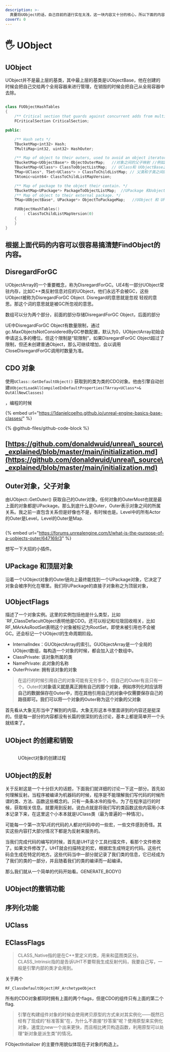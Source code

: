```yaml
---
description: >-
  真要将UObject的话，自己目前的道行实在太浅，这一块内容又十分的核心，所以下面的内容可以说是自己集百家之所长，自己归纳总结的一个结果。这是一篇笔记，是从各处资料学到的东西的一个简单的汇总和整体。
coverY: 0
---
```


# 🖐 UObject

## UObject

UObject并不是最上层的基类，其中最上层的基类是UObjectBase，他在创建的时候会把自己交给两个全局容器来进行管理，在销毁的时候会把自己从全局容器中去除。



<img src="../../.gitbook/assets/file.excalidraw.svg" alt="" class="gitbook-drawing">

```cpp
class FUObjectHashTables
{
	/** Critical section that guards against concurrent adds from multiple threads */
	FCriticalSection CriticalSection;

public:

	/** Hash sets */
	TBucketMap<int32> Hash;   
	TMultiMap<int32, uint32> HashOuter;

	/** Map of object to their outers, used to avoid an object iterator to find such things. **/
	TBucketMap<UObjectBase*> ObjectOuterMap;   //对象之间的父子映射 //例如Actor 和ActorComponent的关系
	TBucketMap<UClass*> ClassToObjectListMap;  // UClass和 UObjectBase之间的映射关系
	TMap<UClass*, TSet<UClass*> > ClassToChildListMap; // 父类和子类之间的映射关系
	TAtomic<uint64> ClassToChildListMapVersion;

	/** Map of package to the object their contain. */
	TBucketMap<UPackage*> PackageToObjectListMap;  //UPackage 和Uobject之间的映射关系
	/** Map of object to their external package. */  
	TMap<UObjectBase*, UPackage*> ObjectToPackageMap;   //UObject 和 UPackage 之间的映射关系 

	FUObjectHashTables()
		: ClassToChildListMapVersion(0)
	{
	}
}
```

## 根据上面代码的内容可以很容易搞清楚FindObject的内容。



##

## DisregardForGC

UObjectArray的一个重要概念，称为DisregardForGC。UE4有一部分UObject常驻内存，比如C++类反射信息对应的UObject，他们永远不会被GC，这些UObject被称为DisregardForGC Object. Disregard的意思就是忽视 轻视的意思。那这个词的意思就是被GC所忽视的意思。

数组可以分为两个部分，前面的部分存储DisregardForGC Object，后面的部分

UE中DisregardForGC Object有数量限制，通过gc.MaxObjectsNotConsideredByGC参数配置，默认为0，UObjectArray初始会申请这么多的槽位。但这个限制是“软限制”，如果DisregardForGC Object超过了限制，但还未创建普通Object，那么可继续增加，会以调用CloseDisregardForGC调用时数量为准。

## CDO 对象

使用`UClass::GetDefaultObject()` 获取到的类为类的CDO对象。他由引擎自动创建`UObjectLoadAllCompiledInDefaultProperties(TArray<UClass*>& OutAllNewClasses)`

，编程的时候

{% embed url="https://1danielcoelho.github.io/unreal-engine-basics-base-classes/" %}

{% @github-files/github-code-block %}

## [https://github.com/donaldwuid/unreal\_source\_explained/blob/master/main/initialization.md](https://github.com/donaldwuid/unreal\_source\_explained/blob/master/main/initialization.md)

## Outer对象，父子对象

由UObject::GetOuter() 获取自己的Outer对象。任何对象的OuterMost也就是最上面的对象都是UPackage。那么到底什么是Outer，Outer表示对象之间的所属关系。我之前一直包含关系但是好像也不是，有时候也是。Level中的所有Actor的Outer是Level，Level的Outer是Map.

<figure><img src="../../.gitbook/assets/image (3).png" alt=""><figcaption></figcaption></figure>

{% embed url="https://forums.unrealengine.com/t/what-is-the-purpose-of-a-uobjects-outer/647169/3" %}

想写一下大招的小插件。

## UPackage 和顶层对象

沿着一个UObject对象的Outer链向上最终能找到一个UPackage对象，它决定了对象会被序列化在哪里。我们将UPackage的直接子对象称之为顶层对象，

## UObjectFlags

描述了一个对象实例。这里的实例包括他是什么类型，比如\`RF\_ClassDefacultObject表明他是CDO。还可以标记和垃圾回收相关，比如RF\_MArkAsRootSet表明这个对象被标记为RootSet，即使未被引用也不会被GC。还会标记一个UObject的生命周期阶段。



* InternalIndex：GUObjectArray的索引。GUObjectArray是一个全局的UObject数组，每构造一个对象的时候，都会加入这个数组中。
* ClassPrivate: 该对象所属的类
* NamePrivate: 此对象的名称
* OuterPrivate: 拥有该对象的对象

> 在运行的时候引用自己的对象可能有无穷多个，但自己的Outer有且只有一个。Outer的**对象语义就是真正拥有自己的那个对象，例如序列化时应该将自己的数据保存在Outer中，而在其他引用自己的对象中仅需要保存自己的路径即可。我们可以将一个对象的Outer称为这个对象的父对象**









首先看从大象无形当中了解到的内容。大象无形这本书里面讲到的内容还是挺深的。但是每一部分的内容都没有长篇的很深刻的去讨论，基本上都是简单开一个头就结束了。





## UObject 的创建和销毁

<figure><img src="../../.gitbook/assets/image (2).png" alt=""><figcaption><p>UObject对象的创建过程</p></figcaption></figure>







## UObject的反射

关于反射这是一个十分巨大的话题，下面我们就详细的讨论一下这一部分。首先如何理解反射。当程序被编译为机器码的时候，程序是不能理解我们写代码的时候所谓的类、方法、函数这些概念的。只有一条条冰冷的指令。为了在程序运行的时候，获取相关信息。就要用到反射。说白点就是将我们写的类函数这些内容用小本本记录下来，在这里这个小本本就是UClass类（最为普遍的一种情况）。

可能每一个第一次写UE的代码的人都对代码中的一些宏，一些文件感到奇怪。其实这些内容打大部分情况下都是为反射来服务的。

当我们完成代码的编写的时候，首先是UHT这个工具扫描文件，看那个文件修改了。如果文件修改了。UHT就会扫描特定的宏，根据宏生成特定的代码。这些代码会生成在特定的地方。这些代码当中一部分就记录了我们类的信息，它已经成为了我们的类的一部分，并且随着我们的类的编译而一起编译。

那么我们就从一个简单的代码开始看。GENERATE\_BODY()







## UObject的撤销功能





## 序列化功能





## UClass



## EClassFlags

> CLASS\_Native指的是在C++里定义的类，用来和蓝图类区分。CLASS\_Intrinsic指的是告诉UHT不要帮我生成反射代码，我要自己写，一般是引擎内部的类才会用到。



关于两个

```
RF_ClassDefaultObject|RF_ArchetypeObject
```

所有的CDO对象都同时拥有上面的两个flags，但是CDO的组件只有上面的第二个flag.

> 引擎在构建组件对象的时候会使用拷贝原型的方式来对其实例化——既然已经有了现成的“标准答案”在，为什么不直接“抄答案”呢？使用原型来实例化对象，速度比new一个出来更快，而且相比拷贝构造函数，利用原型可以处理“新对象是派生类”的情况。

FObjectInitializer 的主要作用貌似体现在子对象的构造上。

&#x20;





